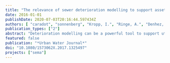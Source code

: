 ```yaml
---
title: "The relevance of sewer deterioration modelling to support asset management strategies"
date: 2016-01-01
publishDate: 2020-07-03T20:16:44.597434Z
authors: [ "caradot", "sonnenberg", "Kropp, I.", "Ringe, A.", "Denhez, S.", "Hartmann, A.", "rouault" ]
publication_types: ["2"]
abstract: "Deterioration modelling can be a powerful tool to support utilities in planning efficient sewer rehabilitation strategies. However, the benefits of using deterioration models are still to be demonstrated to increase the confidence of utilities toward simulation results. This study aims at assessing the performance of a statistical deterioration model to estimate the current condition and predict the future deterioration of the network. The quality of prediction of the deterioration model GompitZ has been assessed using the extensive dataset of 35,826 inspections of the city of Braunschweig in Germany. The performance of the statistical model has been compared with the performance of a simple model based only on the condition of observed sewers. Results show that the statistical model performs much better than the simple model for simulating the deterioration of the network. The findings highlight the relevance of using modelling tools to simulate sewer deterioration and support strategic asset management."
featured: false
publication: "*Urban Water Journal*"
doi: "10.1080/1573062X.2017.1325497"
projects: ["sema"]
---
```


